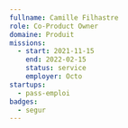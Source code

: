 ```yaml
---
fullname: Camille Filhastre
role: Co-Product Owner
domaine: Produit
missions:
  - start: 2021-11-15
    end: 2022-02-15
    status: service
    employer: Octo
startups:
  - pass-emploi
badges:
  - segur
---
```


